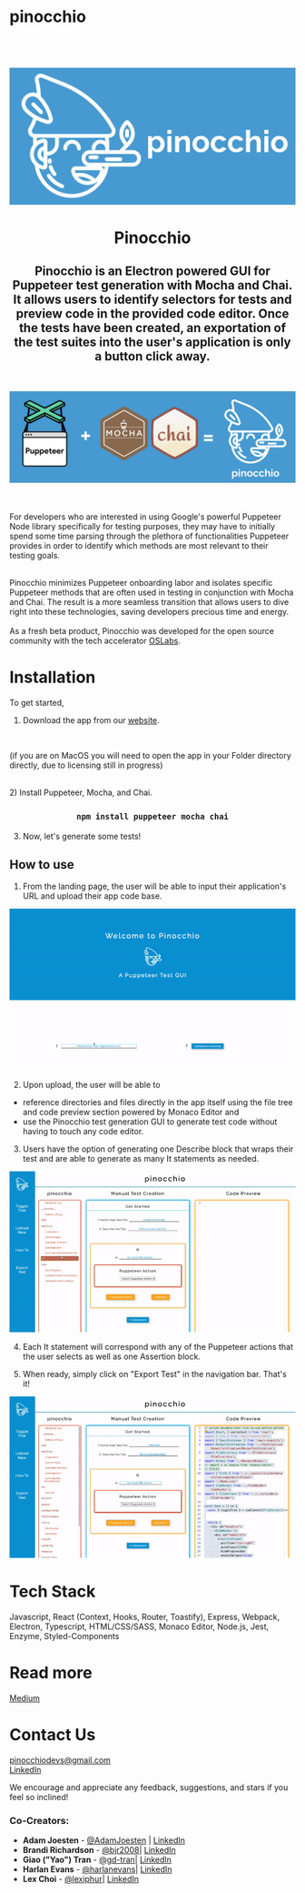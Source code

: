 # pinocchio

<h1 align="center">
    <strong>
    <br>
    <img src="./assets/horizontal-blue-logo.jpeg" />
    <br>
    <br>
    Pinocchio
    <br>
    </strong>
</h1>

<h2 align="center"> Pinocchio is an Electron powered GUI for Puppeteer test generation with Mocha and Chai. It allows users to identify selectors for tests and preview code in the provided code editor. Once the tests have been created, an exportation of the test suites into the user's application is only a button click away.
</h2>
<br>
<p align="center"><img  src="./assets/what-is-pinocchio.jpeg"/></p>

<br>
<br>
For developers who are interested in using Google's powerful Puppeteer Node library specifically for testing purposes, they may have to initially spend some time parsing through the plethora of functionalities Puppeteer provides in order to identify which methods are most relevant to their testing goals.

<br>
<br>

Pinocchio minimizes Puppeteer onboarding labor and isolates specific Puppeteer methods that are often used in testing in conjunction with Mocha and Chai. The result is a more seamless transition that allows users to dive right into these technologies, saving developers precious time and energy.
<br>
<br>
As a fresh beta product, Pinocchio was developed for the open source community with the tech accelerator [OSLabs](https://opensourcelabs.io/).

# Installation
To get started, 

1) Download the app from our [website](https://pinocchio.dev).
<br>
<p>(if you are on MacOS you will need to open the app in your Folder directory directly, due to licensing still in progress)</p>
<br>
2) Install Puppeteer, Mocha, and Chai.
<h3 align="center"><code>npm install puppeteer mocha chai</code></h3>

3) Now, let's generate some tests!

## <b> How to use </b>

1) From the landing page, the user will be able to input their application's URL and upload their app code base.
<p align="center">
<img src="./assets/landing.gif" />
</p>

2. Upon upload, the user will be able to <br>
- reference directories and files directly in the app itself using the file tree and code preview section powered by Monaco Editor and <br>
- use the Pinocchio test generation GUI to generate test code without having to touch any code editor.

3. Users have the option of generating one Describe block that wraps their test and are able to generate as many It statements as needed.
<p align="center">
<img src="./assets/file-tree-describe.gif" />
</p>

4. Each It statement will correspond with any of the Puppeteer actions that the user selects as well as one Assertion block.

5. When ready, simply click on "Export Test" in the navigation bar. That's it!

<p align="center">
<img src="./assets/it-block-export.gif" />
</p>


# Tech Stack
Javascript, React (Context, Hooks, Router, Toastify), Express, Webpack, Electron, Typescript, HTML/CSS/SASS, Monaco Editor, Node.js, Jest, Enzyme, Styled-Components

# Read more
[Medium](https://medium.com/pinocchio-for-developers/play-with-pinocchio-a-puppeteer-test-generation-gui-8a9f9f501a7a)

# Contact Us
pinocchiodevs@gmail.com<br>
[LinkedIn](https://www.linkedin.com/company/pinocchio-dev)

We encourage and appreciate any feedback, suggestions, and stars if you feel so inclined!
<b><h3>Co-Creators:</h3></b>
- **Adam Joesten** - [@AdamJoesten](https://github.com/AdamJoesten)  | [LinkedIn](https://www.linkedin.com/in/adamjoesten/)
- **Brandi Richardson** - [@bjr2008](https://github.com/bjr2008)| [LinkedIn](https://www.linkedin.com/in/brandi-richardson-28295158/)
- **Giao ("Yao") Tran** - [@gd-tran](https://github.com/gd-tran)| [LinkedIn](https://www.linkedin.com/in/giao-tran-91353654/)
- **Harlan Evans** - [@harlanevans](https://github.com/harlanevans)| [LinkedIn](https://www.linkedin.com/in/harlan-evans/)
- **Lex Choi** - [@lexiphur](https://github.com/lexiphur)| [LinkedIn](https://www.linkedin.com/in/lexchoi3/)
